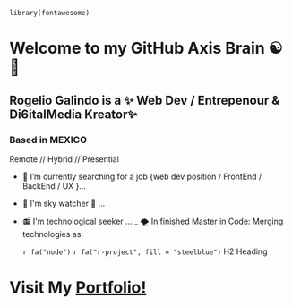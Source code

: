 ```{r load_packages, message=FALSE, warning=FALSE, include=FALSE} 
library(fontawesome)
```

# Welcome to my GitHub Axis Brain ☯ 👋


## Rogelio Galindo is a ✨ Web Dev / Entrepenour & Di6italMedia Kreator✨ 

### Based in MEXICO 

Remote // Hybrid // Presential

- 🌱 I’m currently searching for a job {web dev position / FrontEnd / BackEnd / UX  }...
- 🔭 I'm sky watcher 🌌 ...
- 📻 I'm technological seeker ...
_ 🌪 In finished Master in Code: Merging technologies as: 

    `r fa("node")`
    `r fa("r-project", fill = "steelblue")` H2 Heading

# Visit My [Portfolio!](https://rogeliomx.github.io/portfolio/) 


